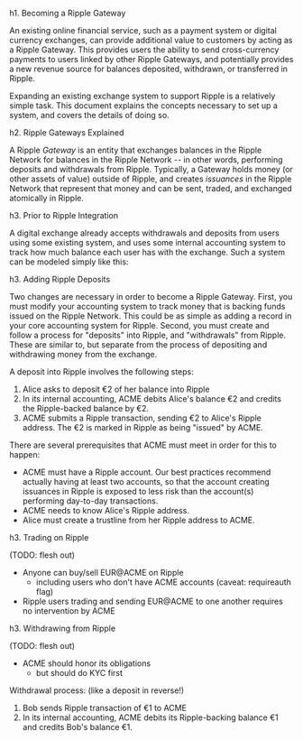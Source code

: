 h1. Becoming a Ripple Gateway

An existing online financial service, such as a payment system or digital currency exchanges, can provide additional value to customers by acting as a Ripple Gateway. This provides users the ability to send cross-currency payments to users linked by other Ripple Gateways, and potentially provides a new revenue source for balances deposited, withdrawn, or transferred in Ripple.

Expanding an existing exchange system to support Ripple is a relatively simple task. This document explains the concepts necessary to set up a system, and covers the details of doing so.

h2. Ripple Gateways Explained

A Ripple _*Gateway*_ is an entity that exchanges balances in the Ripple Network for balances in the Ripple Network -- in other words, performing deposits and withdrawals from Ripple. Typically, a Gateway holds money (or other assets of value) outside of Ripple, and creates _*issuances*_ in the Ripple Network that represent that money and can be sent, traded, and exchanged atomically in Ripple.

h3. Prior to Ripple Integration

A digital exchange already accepts withdrawals and deposits from users using some existing system, and uses some internal accounting system to track how much balance each user has with the exchange. Such a system can be modeled simply like this:

<!-- diagram:

Alice - €4 held
ACME - €5 held
ACME Core Accounting - Bob: €1, Charlie: €2, ACME itself: €2

Alice deposits €4

Alice - €0 held
ACME - €9 held
ACME Core Accounting - Alice: €4, Bob: €1, Charlie: €2, ACME itself: €2

-->

h3. Adding Ripple Deposits

Two changes are necessary in order to become a Ripple Gateway. First, you must modify your accounting system to track money that is backing funds issued on the Ripple Network. This could be as simple as adding a record in your core accounting system for Ripple. Second, you must create and follow a process for "deposits" into Ripple, and "withdrawals" from Ripple. These are similar to, but separate from the process of depositing and withdrawing money from the exchange. 

A deposit into Ripple involves the following steps:

1. Alice asks to deposit €2 of her balance into Ripple
2. In its internal accounting, ACME debits Alice's balance €2 and credits the Ripple-backed balance by €2.
3. ACME submits a Ripple transaction, sending €2 to Alice's Ripple address. The €2 is marked in Ripple as being "issued" by ACME.

<!-- diagram:

ACME Core Accounting - Alice: €4, Bob: €1, Charlie: €2, ACME itself: €2, Ripple: €0
ACME hot wallet —€0→ cold wallet
Alice Ripple acct —€0→ cold wallet

Alice "deposits" €2 into Ripple (intermediate state)

ACME Core Accounting - Alice: €2, Bob: €1, Charlie: €2, ACME itself: €2, Ripple: €2
ACME hot wallet —€2→ cold wallet
Alice Ripple acct —€0→ cold wallet

ACME sends Alice's money to her Ripple account

ACME Core Accounting - Alice: €2, Bob: €1, Charlie: €2, ACME itself: €2, Ripple: €2
ACME hot wallet —€0→ cold wallet
Alice Ripple acct —€2→ cold wallet

-->

There are several prerequisites that ACME must meet in order for this to happen:

- ACME must have a Ripple account. Our best practices recommend actually having at least two accounts, so that the account creating issuances in Ripple is exposed to less risk than the account(s) performing day-to-day transactions.
- ACME needs to know Alice's Ripple address.
- Alice must create a trustline from her Ripple address to ACME.

h3. Trading on Ripple

(TODO: flesh out)

- Anyone can buy/sell EUR@ACME on Ripple
    - including users who don't have ACME accounts (caveat: requireauth flag)
- Ripple users trading and sending EUR@ACME to one another requires no intervention by ACME


h3. Withdrawing from Ripple

(TODO: flesh out)

- ACME should honor its obligations
    - but should do KYC first

Withdrawal process: (like a deposit in reverse!)

1. Bob sends Ripple transaction of €1 to ACME
2. In its internal accounting, ACME debits its Ripple-backing balance €1 and credits Bob's balance €1.
